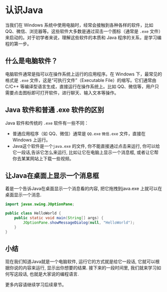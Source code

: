 # 认识Java

当我们在 Windows 系统中使用电脑时，经常会接触到各种各样的软件，比如 QQ、微信、浏览器等。这些软件大多数是通过双击一个图标（通常是 `.exe` 文件）来启动的。对于初学者来说，理解这些软件的本质和 Java 程序的关系，是学习编程的第一步。

## 什么是电脑软件？

电脑软件通常是指可以在操作系统上运行的应用程序。在 Windows 下，最常见的格式是 `.exe` 文件，这是“可执行文件”（Executable File）的缩写。它们通常由 C/C++ 等编译型语言生成，直接运行在操作系统上。比如 QQ、微信等，用户只需要点击图标即可打开软件，进行聊天、输入文本等操作。

## Java 软件和普通 .exe 软件的区别

Java 软件和传统的 `.exe` 软件有一些不同：

  - 普通应用程序（如 QQ、微信）通常是 `QQ.exe` `微信.exe` 文件，直接在 Windows 上运行。  
  - Java这个软件是一个`java.exe` 的文件, 你不能直接通过点击来运行, 你可以给它一段话,告诉它怎么来运行, 比如让它在电脑上显示一个消息框, 或者让它帮你去某某网站上下载一些视频。

## 让Java在桌面上显示一个消息框

着是一个告诉Java在桌面显示一个消息看的内容, 把它拖拽到java.exe 上就可以在桌面显示一个消息.
```java
import javax.swing.JOptionPane;

public class HelloWorld {
    public static void main(String[] args) {
        JOptionPane.showMessageDialog(null, "HelloWorld");
    }
}
```


## 小结

现在我们知道Java就是一个电脑软件, 运行它的方式就是给它一段话, 它就可以根据你说的内容来运行, 显示出你想要的结果. 接下来的一段时间里, 我们就来学习如何写这段话, 也就是大家说的编程语言.

更多内容请继续学习后续章节。
